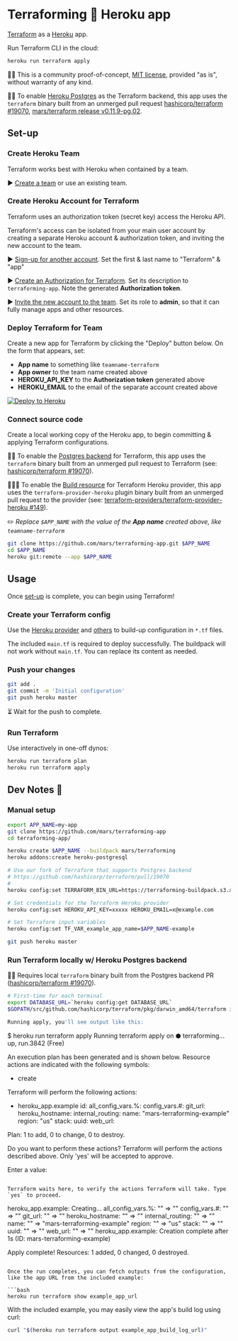 Terraforming 🌱 Heroku app
===========================

[Terraform](https://www.terraform.io/) as a [Heroku](https://www.heroku.com/) app.

Run Terraform CLI in the cloud:

```bash
heroku run terraform apply
```

🔬🚧 This is a community proof-of-concept, [MIT license](LICENSE), provided "as is", without warranty of any kind.

🌲🔥 To enable [Heroku Postgres](https://www.heroku.com/postgres) as the Terraform backend, this app uses the `terraform` binary built from an unmerged pull request [hashicorp/terraform #19070](https://github.com/hashicorp/terraform/pull/19070), [mars/terraform release v0.11.9-pg.02](https://github.com/mars/terraform/releases/tag/v0.11.9-pg.02).

Set-up
------

### Create Heroku Team

Terraform works best with Heroku when contained by a team.

▶️ [Create a team](https://dashboard.heroku.com/teams/new) or use an existing team.

### Create Heroku Account for Terraform

Terraform uses an authorization token (secret key) access the Heroku API.

Terraform's access can be isolated from your main user account by creating a separate Heroku account & authorization token, and inviting the new account to the team.

▶️ [Sign-up for another account](https://signup.heroku.com/). Set the first & last name to "Terraform" & "app"

▶️ [Create an Authorization for Terraform](https://dashboard.heroku.com/account/applications#authorizations). Set its description to `terraforming-app`. Note the generated **Authorization token**.

▶️ [Invite the new account to the team](https://devcenter.heroku.com/articles/heroku-teams#setting-up-your-heroku-team). Set its role to **admin**, so that it can fully manage apps and other resources.

### Deploy Terraform for Team

Create a new app for Terraform by clicking the "Deploy" button below. On the form that appears, set:

* **App name** to something like `teamname-terraform`
* **App owner** to the team name created above
* **HEROKU_API_KEY** to the **Authorization token** generated above
* **HEROKU_EMAIL** to the email of the separate account created above

[![Deploy to Heroku](https://www.herokucdn.com/deploy/button.svg)](https://heroku.com/deploy)

### Connect source code

Create a local working copy of the Heroku app, to begin committing & applying Terraform configurations.

🌲🔥 To enable the [Postgres backend](https://github.com/mars/terraform/blob/v0.11.9-pg.02/website/docs/backends/types/pg.html.md) for Terraform, this app uses the `terraform` binary built from an unmerged pull request to Terraform (see: [hashicorp/terraform #19070](https://github.com/hashicorp/terraform/pull/19070)).

🌲🔥🔥 To enable the [Build resource](https://github.com/mars/terraform-provider-heroku/blob/v1.6.0-build_resource.02/website/docs/r/build.html.markdown) for Terraform Heroku provider, this app uses the `terraform-provider-heroku` plugin binary built from an unmerged pull request to the provider (see: [terraform-providers/terraform-provider-heroku #149](https://github.com/terraform-providers/terraform-provider-heroku/pull/149)).

✏️ *Replace `$APP_NAME` with the value of the **App name** created above, like `teamname-terraform`*

```bash
git clone https://github.com/mars/terraforming-app.git $APP_NAME
cd $APP_NAME
heroku git:remote --app $APP_NAME
```

Usage
-----

Once [set-up](#user-content-set-up) is complete, you can begin using Terraform!

### Create your Terraform config

Use the [Heroku provider](https://www.terraform.io/docs/providers/heroku/) and [others](https://www.terraform.io/docs/providers/) to build-up configuration in `*.tf` files.

The included `main.tf` is required to deploy successfully. The buildpack will not work without `main.tf`. You can replace its content as needed.

### Push your changes

```bash
git add .
git commit -m 'Initial configuration'
git push heroku master
```

⏳ Wait for the push to complete.

### Run Terraform

Use interactively in one-off dynos:

```bash
heroku run terraform plan
heroku run terraform apply
```

Dev Notes 📓
------------

### Manual setup

```bash
export APP_NAME=my-app
git clone https://github.com/mars/terraforming-app
cd terraforming-app/

heroku create $APP_NAME --buildpack mars/terraforming
heroku addons:create heroku-postgresql

# Use our fork of Terraform that supports Postgres backend
# https://github.com/hashicorp/terraform/pull/19070
#
heroku config:set TERRAFORM_BIN_URL=https://terraforming-buildpack.s3.amazonaws.com/terraform_0.11.9-pg.02_linux_amd64.zip

# Set credentials for the Terraform Heroku provider
heroku config:set HEROKU_API_KEY=xxxxx HEROKU_EMAIL=x@example.com

# Set Terraform input variables
heroku config:set TF_VAR_example_app_name=$APP_NAME-example

git push heroku master
```

### Run Terraform locally w/ Heroku Postgres backend

🌲🔥 Requires local `terraform` binary built from the Postgres backend PR ([hashicorp/terraform #19070](https://github.com/hashicorp/terraform/pull/19070)).

```bash
# First-time for each terminal
export DATABASE_URL=`heroku config:get DATABASE_URL`
$GOPATH/src/github.com/hashicorp/terraform/pkg/darwin_amd64/terraform init -backend-config="conn_str=$DATABASE_URL"

Running apply, you'll see output like this:

```
$ heroku run terraform apply
Running terraform apply on ⬢ terraforming... up, run.3842 (Free)

An execution plan has been generated and is shown below.
Resource actions are indicated with the following symbols:
  + create

Terraform will perform the following actions:

  + heroku_app.example
      id:                <computed>
      all_config_vars.%: <computed>
      config_vars.#:     <computed>
      git_url:           <computed>
      heroku_hostname:   <computed>
      internal_routing:  <computed>
      name:              "mars-terraforming-example"
      region:            "us"
      stack:             <computed>
      uuid:              <computed>
      web_url:           <computed>


Plan: 1 to add, 0 to change, 0 to destroy.

Do you want to perform these actions?
  Terraform will perform the actions described above.
  Only 'yes' will be accepted to approve.

  Enter a value:
```

Terraform waits here, to verify the actions Terraform will take. Type `yes` to proceed.

```
heroku_app.example: Creating...
  all_config_vars.%: "" => "<computed>"
  config_vars.#:     "" => "<computed>"
  git_url:           "" => "<computed>"
  heroku_hostname:   "" => "<computed>"
  internal_routing:  "" => "<computed>"
  name:              "" => "mars-terraforming-example"
  region:            "" => "us"
  stack:             "" => "<computed>"
  uuid:              "" => "<computed>"
  web_url:           "" => "<computed>"
heroku_app.example: Creation complete after 1s (ID: mars-terraforming-example)

Apply complete! Resources: 1 added, 0 changed, 0 destroyed.
```

Once the run completes, you can fetch outputs from the configuration, like the app URL from the included example:

```bash
heroku run terraform show example_app_url
```

With the included example, you may easily view the app's build log using curl:

```bash
curl "$(heroku run terraform output example_app_build_log_url)"
```
